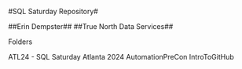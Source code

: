#SQL Saturday Repository#

##Erin Dempster##
##True North Data Services##

Folders

ATL24 - SQL Saturday Atlanta 2024
   AutomationPreCon 
   IntroToGitHub
